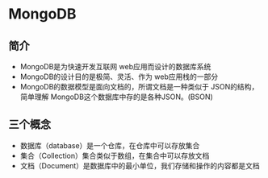 # MongoDB

## 简介

- MongoDB是为快速开发互联网 web应用而设计的数据库系统
- MongoDB的设计目的是极简、灵活、作为 web应用栈的一部分
- MongoDB的数据模型是面向文档的，所谓文档是一种类似于 JSON的结构，简单理解 MongoDB这个数据库中存的是各种JSON。(BSON)

## 三个概念

- 数据库（database）是一个仓库，在仓库中可以存放集合
- 集合（Collection）集合类似于数组，在集合中可以存放文档
- 文档（Document）是数据库中的最小单位，我们存储和操作的内容都是文档

